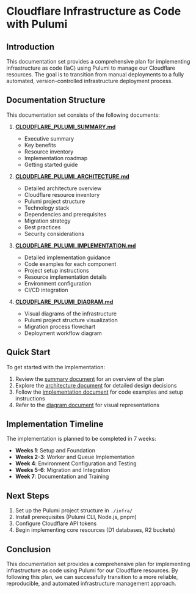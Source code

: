 # Cloudflare Infrastructure as Code with Pulumi

## Introduction

This documentation set provides a comprehensive plan for implementing infrastructure as code (IaC) using Pulumi to manage our Cloudflare resources. The goal is to transition from manual deployments to a fully automated, version-controlled infrastructure deployment process.

## Documentation Structure

This documentation set consists of the following documents:

1. **[CLOUDFLARE_PULUMI_SUMMARY.md](./CLOUDFLARE_PULUMI_SUMMARY.md)**

   - Executive summary
   - Key benefits
   - Resource inventory
   - Implementation roadmap
   - Getting started guide

2. **[CLOUDFLARE_PULUMI_ARCHITECTURE.md](./CLOUDFLARE_PULUMI_ARCHITECTURE.md)**

   - Detailed architecture overview
   - Cloudflare resource inventory
   - Pulumi project structure
   - Technology stack
   - Dependencies and prerequisites
   - Migration strategy
   - Best practices
   - Security considerations

3. **[CLOUDFLARE_PULUMI_IMPLEMENTATION.md](./CLOUDFLARE_PULUMI_IMPLEMENTATION.md)**

   - Detailed implementation guidance
   - Code examples for each component
   - Project setup instructions
   - Resource implementation details
   - Environment configuration
   - CI/CD integration

4. **[CLOUDFLARE_PULUMI_DIAGRAM.md](./CLOUDFLARE_PULUMI_DIAGRAM.md)**
   - Visual diagrams of the infrastructure
   - Pulumi project structure visualization
   - Migration process flowchart
   - Deployment workflow diagram

## Quick Start

To get started with the implementation:

1. Review the [summary document](./CLOUDFLARE_PULUMI_SUMMARY.md) for an overview of the plan
2. Explore the [architecture document](./CLOUDFLARE_PULUMI_ARCHITECTURE.md) for detailed design decisions
3. Follow the [implementation document](./CLOUDFLARE_PULUMI_IMPLEMENTATION.md) for code examples and setup instructions
4. Refer to the [diagram document](./CLOUDFLARE_PULUMI_DIAGRAM.md) for visual representations

## Implementation Timeline

The implementation is planned to be completed in 7 weeks:

- **Weeks 1**: Setup and Foundation
- **Weeks 2-3**: Worker and Queue Implementation
- **Week 4**: Environment Configuration and Testing
- **Weeks 5-6**: Migration and Integration
- **Week 7**: Documentation and Training

## Next Steps

1. Set up the Pulumi project structure in `./infra/`
2. Install prerequisites (Pulumi CLI, Node.js, pnpm)
3. Configure Cloudflare API tokens
4. Begin implementing core resources (D1 databases, R2 buckets)

## Conclusion

This documentation set provides a comprehensive plan for implementing infrastructure as code using Pulumi for our Cloudflare resources. By following this plan, we can successfully transition to a more reliable, reproducible, and automated infrastructure management approach.
